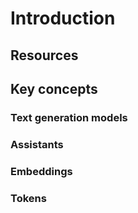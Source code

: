 # Introduction

## Resources

## Key concepts

### Text generation models

### Assistants

### Embeddings

### Tokens